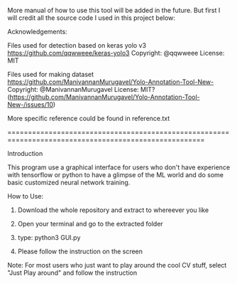 More manual of how to use this tool will be added in the future. But first I will credit all the source code I used in this project below:

Acknowledgements:

Files used for detection based on keras yolo v3 https://github.com/qqwweee/keras-yolo3
Copyright: @qqwweee
License: MIT

Files used for making dataset https://github.com/ManivannanMurugavel/Yolo-Annotation-Tool-New-
Copyright: @ManivannanMurugavel
License: MIT? (https://github.com/ManivannanMurugavel/Yolo-Annotation-Tool-New-/issues/10)

More specific reference could be found in reference.txt

======================================================================================================

Introduction

This program use a graphical interface for users who don't have experience with tensorflow or python to have a glimpse of the ML world and do some basic customized neural network training.



How to Use:
1. Download the whole repository and extract to whereever you like

3. Open your terminal and go to the extracted folder

4. type:
   python3 GUI.py

5. Please follow the instruction on the screen

Note: For most users who just want to play around the cool CV stuff, select "Just Play around" and follow the instruction


